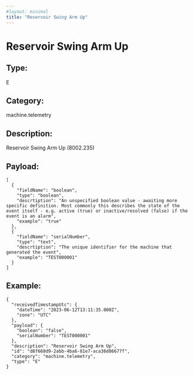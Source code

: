 ```yaml
---
#layout: minimal
title: "Reservoir Swing Arm Up"
---
```


# Reservoir Swing Arm Up

## Type:

E

## Category:

machine.telemetry

## Description: 

Reservoir Swing Arm Up (8002.235)

## Payload:

```
[
  {
    "fieldName": "boolean",
    "type": "boolean",
    "descrtiption": "An unspecified boolean value - awaiting more specific definition. Most commonly this describes the state of the event itself - e.g. active (true) or inactive/resolved (false) if the event is an alarm",
    "example": "true"
  },
  {
    "fieldName": "serialNumber",
    "type": "text",
    "descrtiption": "The unique identifier for the machine that generated the event",
    "example": "TEST000001"
  }
]
```

## Example:

```
{
  "receivedTimestampUtc": {
    "dateTime": "2023-06-12T13:11:35.000Z",
    "zone": "UTC"
  },
  "payload": {
    "boolean": "false",
    "serialNumber": "TEST000001"
  },
  "description": "Reservoir Swing Arm Up",
  "id": "d8f660d9-2abb-4ba6-81e7-aca36d86677f",
  "category": "machine.telemetry",
  "type": "E"
}
```
